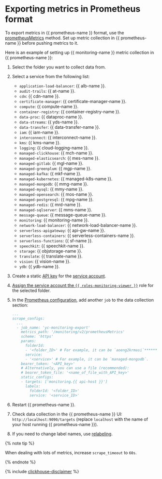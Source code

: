 # Exporting metrics in Prometheus format
To export metrics in {{ prometheus-name }} format, use the [prometheusMetrics](../../api-ref/MetricsData/prometheusMetrics.md) method. Set up metric collection in {{ prometheus-name }} before pushing metrics to it.

Here is an example of setting up {{ monitoring-name }} metric collection in {{ prometheus-name }}:
1. Select the folder you want to collect data from.
1. Select a service from the following list:
   - `application-load-balancer`: {{ alb-name }}.
   - `audit-trails`: {{ at-name }}.
   - `cdn`: {{ cdn-name }}.
   - `certificate-manager`: {{ certificate-manager-name }}.
   - `compute`: {{ compute-name }}.
   - `container-registry`: {{ container-registry-name }}.
   - `data-proc`: {{ dataproc-name }}.
   - `data-streams`: {{ yds-name }}.
   - `data-transfer`: {{ data-transfer-name }}.
   - `iam`: {{ iam-name }}.
   - `interconnect`: {{ interconnect-name }}.
   - `kms`: {{ kms-name }}.
   - `logging`: {{ cloud-logging-name }}.
   - `managed-clickhouse`: {{ mch-name }}.
   - `managed-elasticsearch`: {{ mes-name }}.
   - `managed-gitlab`: {{ mgl-name }}.
   - `managed-greenplum`: {{ mgp-name }}.
   - `managed-kafka`: {{ mkf-name }}.
   - `managed-kubernetes`: {{ managed-k8s-name }}.
   - `managed-mongodb`: {{ mmg-name }}.
   - `managed-mysql`: {{ mmy-name }}.
   - `managed-opensearch`: {{ mos-name }}.
   - `managed-postgresql`: {{ mpg-name }}.
   - `managed-redis`: {{ mrd-name }}.
   - `managed-sqlserver`: {{ mms-name }}.
   - `message-queue`: {{ message-queue-name }}.
   - `monitoring`: {{ monitoring-name }}.
   - `network-load-balancer`: {{ network-load-balancer-name }}.
   - `serverless-apigateway`: {{ api-gw-name }}.
   - `serverless-containers`: {{ serverless-containers-name }}.
   - `serverless-functions`: {{ sf-name }}.
   - `speechkit`: {{ speechkit-name }}.
   - `storage`: {{ objstorage-name }}.
   - `translate`: {{ translate-name }}.
   - `vision`: {{ vision-name }}.
   - `ydb`: {{ ydb-name }}.


1. Create a static [API key](../../../iam/operations/authentication/manage-api-keys.md#create-api-key) for the [service account](../../../iam/concepts/users/service-accounts).
1. [Assign the service account the `{{ roles-monitoring-viewer }}`](../../../iam/operations/roles/grant#access-to-sa) role for the selected folder.
1. In the [Prometheus configuration](https://prometheus.io/docs/prometheus/latest/configuration/configuration), add another `job` to the data collection section:
   ```yaml
   ...
   scrape_configs:
     ...
     - job_name: 'yc-monitoring-export'
       metrics_path: '/monitoring/v2/prometheusMetrics'
       scheme: 'https'
       params:
         folderId:
         - '<folder_ID>' # For example, it can be `aoeng2krmasi`********.
         service:
         - '<service>' # For example, it can be `managed-mongodb`.
       bearer_token: '<API_key>'
       # Alternatively, you can use a file (recommended):
       # bearer_token_file: '<name_of_file_with_API_key>'
       static_configs:
       - targets: ['monitoring.{{ api-host }}']
         labels:
           folderId: '<folder_ID>'
           service: '<service_ID>'
   ```
1. Restart {{ prometheus-name }}.
1. Check data collection in the {{ prometheus-name }} UI: `http://localhost:9090/targets` (replace `localhost` with the name of your host running {{ prometheus-name }}).
1. If you need to change label names, use [relabeling](https://prometheus.io/docs/prometheus/latest/configuration/configuration/#relabel_config).

{% note tip %}

When dealing with lots of metrics, increase `scrape_timeout` to `60s`.

{% endnote %}

{% include [clickhouse-disclaimer](../../../_includes/clickhouse-disclaimer.md) %}
